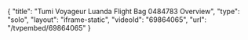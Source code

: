 {
    "title": "Tumi Voyageur Luanda Flight Bag 0484783 Overview",
    "type": "solo",
    "layout": "iframe-static",
    "videoId": "69864065",
    "url": "\/tvpembed\/69864065"
}